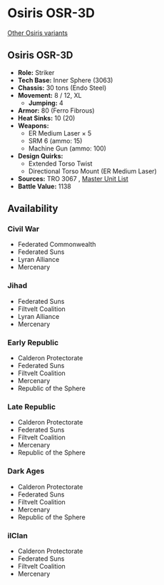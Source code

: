 # Osiris OSR-3D 

[Other Osiris variants](../osiris.md) 

## Osiris OSR-3D 

- **Role:** Striker 
- **Tech Base:** Inner Sphere (3063) 
- **Chassis:** 30 tons (Endo Steel) 
- **Movement:** 8 / 12, XL 
  - **Jumping:** 4 
- **Armor:** 80 (Ferro Fibrous) 
- **Heat Sinks:** 10 (20) 
- **Weapons:** 
  - ER Medium Laser × 5 
  - SRM 6 (ammo: 15) 
  - Machine Gun (ammo: 100) 
- **Design Quirks:** 
  - Extended Torso Twist 
  - Directional Torso Mount (ER Medium Laser) 
- **Sources:** TRO 3067 , [Master Unit List](http://masterunitlist.info/Unit/Details/4763) 
- **Battle Value:** 1138 

## Availability 

### Civil War 

- Federated Commonwealth 
- Federated Suns 
- Lyran Alliance 
- Mercenary 

### Jihad 

- Federated Suns 
- Filtvelt Coalition 
- Lyran Alliance 
- Mercenary 

### Early Republic 

- Calderon Protectorate 
- Federated Suns 
- Filtvelt Coalition 
- Mercenary 
- Republic of the Sphere 

### Late Republic 

- Calderon Protectorate 
- Federated Suns 
- Filtvelt Coalition 
- Mercenary 
- Republic of the Sphere 

### Dark Ages 

- Calderon Protectorate 
- Federated Suns 
- Filtvelt Coalition 
- Mercenary 
- Republic of the Sphere 

### ilClan 

- Calderon Protectorate 
- Federated Suns 
- Filtvelt Coalition 
- Mercenary 


